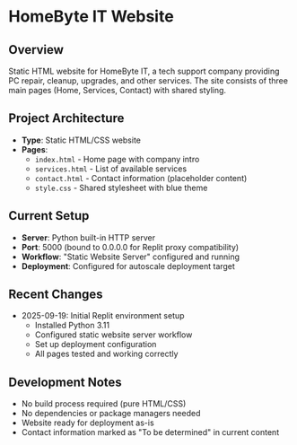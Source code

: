 # HomeByte IT Website

## Overview
Static HTML website for HomeByte IT, a tech support company providing PC repair, cleanup, upgrades, and other services. The site consists of three main pages (Home, Services, Contact) with shared styling.

## Project Architecture
- **Type**: Static HTML/CSS website
- **Pages**: 
  - `index.html` - Home page with company intro
  - `services.html` - List of available services
  - `contact.html` - Contact information (placeholder content)
  - `style.css` - Shared stylesheet with blue theme

## Current Setup
- **Server**: Python built-in HTTP server
- **Port**: 5000 (bound to 0.0.0.0 for Replit proxy compatibility)
- **Workflow**: "Static Website Server" configured and running
- **Deployment**: Configured for autoscale deployment target

## Recent Changes
- 2025-09-19: Initial Replit environment setup
  - Installed Python 3.11
  - Configured static website server workflow
  - Set up deployment configuration
  - All pages tested and working correctly

## Development Notes
- No build process required (pure HTML/CSS)
- No dependencies or package managers needed
- Website ready for deployment as-is
- Contact information marked as "To be determined" in current content